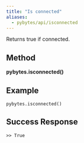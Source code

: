 ```yaml
---
title: "Is connected"
aliases:
  - pybytes/api/isconnected
---
```


  Returns true if connected.

**Method**
----
**pybytes.isconnected()**

**Example**
----
`pybytes.isconnected()`

**Success Response**
----

```
>> True
```
